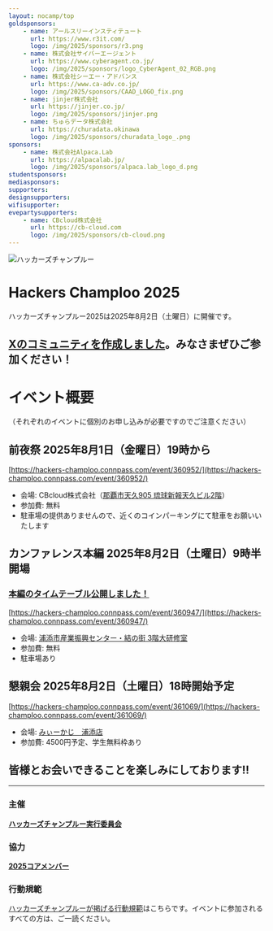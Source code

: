 ```yaml
---
layout: nocamp/top
goldsponsors:
    - name: アールスリーインスティテュート
      url: https://www.r3it.com/
      logo: /img/2025/sponsors/r3.png
    - name: 株式会社サイバーエージェント
      url: https://www.cyberagent.co.jp/
      logo: /img/2025/sponsors/logo_CyberAgent_02_RGB.png
    - name: 株式会社シーエー・アドバンス
      url: https://www.ca-adv.co.jp/
      logo: /img/2025/sponsors/CAAD_LOGO_fix.png
    - name: jinjer株式会社
      url: https://jinjer.co.jp/
      logo: /img/2025/sponsors/jinjer.png
    - name: ちゅらデータ株式会社
      url: https://churadata.okinawa
      logo: /img/2025/sponsors/churadata_logo_.png
sponsors:
    - name: 株式会社Alpaca.Lab
      url: https://alpacalab.jp/
      logo: /img/2025/sponsors/alpaca.lab_logo_d.png
studentsponsors:
mediasponsors:
supporters:
designsupporters:
wifisupporter:
evepartysupporters:
    - name: CBcloud株式会社
      url: https://cb-cloud.com
      logo: /img/2025/sponsors/cb-cloud.png
---
```



![ハッカーズチャンプルー](/img/logo/banner.png)


# Hackers Champloo 2025

ハッカーズチャンプルー2025は2025年8月2日（土曜日）に開催です。


## [Xのコミュニティを作成しました](https://x.com/i/communities/1893901026308272632)。みなさまぜひご参加ください！

# イベント概要

（それぞれのイベントに個別のお申し込みが必要ですのでご注意ください）


## 前夜祭 2025年8月1日（金曜日）19時から

[https://hackers-champloo.connpass.com/event/360952/](https://hackers-champloo.connpass.com/event/360952/)

- 会場: CBcloud株式会社（[那覇市天久905 琉球新報天久ビル2階](https://www.google.com/maps/place/(株)琉球新報社+天久ビル/@26.2342978,127.6828756,17z/data=!3m2!4b1!5s0x34e56bd077015079:0xda3c5011f27937c2!4m6!3m5!1s0x34e56bd239bfffff:0x5c6ec7cc78a78df7!8m2!3d26.234293!4d127.6854505!16s%2Fg%2F11c1rdfxz7?entry=ttu&g_ep=EgoyMDI1MDYyNi4wIKXMDSoASAFQAw%3D%3D)）
- 参加費: 無料
- 駐車場の提供ありませんので、近くのコインパーキングにて駐車をお願いいたします


## カンファレンス本編 2025年8月2日（土曜日）9時半開場

### [本編のタイムテーブル公開しました！](/2025/program.html)

[https://hackers-champloo.connpass.com/event/360947/](https://hackers-champloo.connpass.com/event/360947/)

- 会場: [浦添市産業振興センター・結の街 3階大研修室](https://www.urasoe-sangyocenter.jp/facility/3f.html)
- 参加費: 無料
- 駐車場あり

## 懇親会 2025年8月2日（土曜日）18時開始予定

[https://hackers-champloo.connpass.com/event/361069/](https://hackers-champloo.connpass.com/event/361069/)

- 会場: [みぃーかじ　浦添店](https://www.hotpepper.jp/strJ001008194/food/)
- 参加費: 4500円予定、学生無料枠あり

## 皆様とお会いできることを楽しみにしております‼️

----

### 主催

**[ハッカーズチャンプルー実行委員会](/about.html)**

### 協力

**[2025コアメンバー](/2025/staff.html)**

### 行動規範

[ハッカーズチャンプルーが掲げる行動規範](/policy.html)はこちらです。イベントに参加されるすべての方は、ご一読ください。
